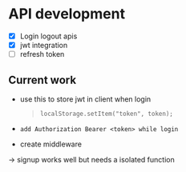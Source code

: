 # API development

- [x] Login logout apis
- [x] jwt integration
- [ ] refresh token

## Current work

- use this to store jwt in client when login

  > `localStorage.setItem("token", token);`

- `add Authorization Bearer <token> while login`
- create middleware

-> signup works well but needs a isolated function
